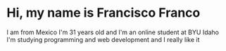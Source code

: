 # Hi, my name is Francisco Franco
I am from Mexico
I'm 31 years old and I'm an online student at BYU Idaho
I'm studying programming and web development and I really like it
